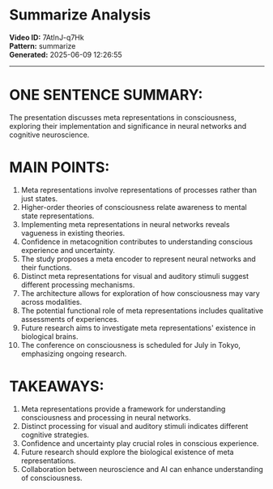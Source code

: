 # Summarize Analysis

**Video ID:** 7AtInJ-q7Hk  
**Pattern:** summarize  
**Generated:** 2025-06-09 12:26:55  

---

# ONE SENTENCE SUMMARY:
The presentation discusses meta representations in consciousness, exploring their implementation and significance in neural networks and cognitive neuroscience.

# MAIN POINTS:
1. Meta representations involve representations of processes rather than just states.
2. Higher-order theories of consciousness relate awareness to mental state representations.
3. Implementing meta representations in neural networks reveals vagueness in existing theories.
4. Confidence in metacognition contributes to understanding conscious experience and uncertainty.
5. The study proposes a meta encoder to represent neural networks and their functions.
6. Distinct meta representations for visual and auditory stimuli suggest different processing mechanisms.
7. The architecture allows for exploration of how consciousness may vary across modalities.
8. The potential functional role of meta representations includes qualitative assessments of experiences.
9. Future research aims to investigate meta representations' existence in biological brains.
10. The conference on consciousness is scheduled for July in Tokyo, emphasizing ongoing research.

# TAKEAWAYS:
1. Meta representations provide a framework for understanding consciousness and processing in neural networks.
2. Distinct processing for visual and auditory stimuli indicates different cognitive strategies.
3. Confidence and uncertainty play crucial roles in conscious experience.
4. Future research should explore the biological existence of meta representations.
5. Collaboration between neuroscience and AI can enhance understanding of consciousness.